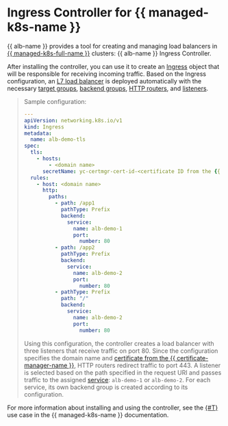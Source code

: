 # Ingress Controller for {{ managed-k8s-name }}

{{ alb-name }} provides a tool for creating and managing load balancers in [{{ managed-k8s-full-name }}](../../managed-kubernetes/concepts/index.md#kubernetes-cluster) clusters: {{ alb-name }} Ingress Controller.

After installing the controller, you can use it to create an [Ingress](https://kubernetes.io/docs/concepts/services-networking/ingress/) object that will be responsible for receiving incoming traffic. Based on the Ingress configuration, an [L7 load balancer](../concepts/application-load-balancer.md) is deployed automatically with the necessary [target groups](../concepts/target-group.md), [backend groups](../concepts/backend-group.md), [HTTP routers](../concepts/http-router.md), and [listeners](../concepts/application-load-balancer.md#listener).

> Sample configuration:
> 
> ```yaml
> ---
> apiVersion: networking.k8s.io/v1
> kind: Ingress
> metadata:
>   name: alb-demo-tls
> spec:
>   tls:
>     - hosts:
>         - <domain name>
>       secretName: yc-certmgr-cert-id-<certificate ID from the {{ certificate-manager-name }}>
>   rules:
>     - host: <domain name>
>       http:
>         paths:
>           - path: /app1
>             pathType: Prefix
>             backend:
>               service:
>                 name: alb-demo-1
>                 port:
>                   number: 80
>           - path: /app2
>             pathType: Prefix
>             backend:
>               service:
>                 name: alb-demo-2
>                 port:
>                   number: 80
>           - pathType: Prefix
>             path: "/"
>             backend:
>               service:
>                 name: alb-demo-2
>                 port:
>                   number: 80
> ```
> 
> Using this configuration, the controller creates a load balancer with three listeners that receive traffic on port 80. Since the configuration specifies the domain name and [certificate from the {{ certificate-manager-name }}](../../certificate-manager/concepts/index.md#types), HTTP routers redirect traffic to port 443. A listener is selected based on the path specified in the request URI and passes traffic to the assigned [service](../../managed-kubernetes/concepts/index.md#service): `alb-demo-1` or `alb-demo-2`. For each service, its own backend group is created according to its configuration.

For more information about installing and using the controller, see the [{#T}](../../managed-kubernetes/solutions/alb-ingress-controller.md) use case in the {{ managed-k8s-name }} documentation.

